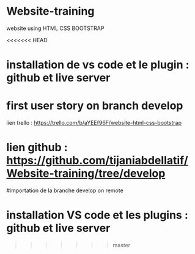 # Website-training
website using HTML CSS BOOTSTRAP


<<<<<<< HEAD
# installation de vs code et le plugin : github et live server

# first user story on branch develop 

lien trello : https://trello.com/b/aYEEf96F/website-html-css-bootstrap

lien github : https://github.com/tijaniabdellatif/Website-training/tree/develop
=======
#importation de la branche develop on remote 



# installation VS code et les plugins :  github et live server
>>>>>>> master
